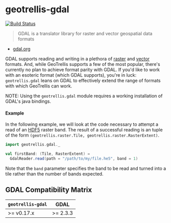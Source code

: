 # geotrellis-gdal

[![Build Status](https://travis-ci.org/geotrellis/geotrellis-gdal.svg?branch=master)](https://travis-ci.org/geotrellis/geotrellis-gdal)

> GDAL is a translator library for raster and vector geospatial data
> formats
- [gdal.org](http://gdal.org/)

GDAL supports reading and writing in a plethora of
[raster](http://gdal.org/formats_list.html) and
[vector](http://gdal.org/ogr_formats.html) formats. And, while GeoTrellis
supports a few of the most popular, there's currently no plan to achieve
format parity with GDAL. If you'd like to work with an esoteric format
(which GDAL supports), you're in luck: `geotrellis.gdal` leans on
GDAL to effectively extend the range of formats with which GeoTrellis can work.  

NOTE: Using the `geotrellis.gdal` module requires a working installation of
GDAL's java bindings.

#### Example

In the following example, we will look at the code necessary to attempt
a read of an [HDF5](http://gdal.org/frmt_hdf5.html) raster band. The
result of a successful reading is an tuple of the form
`(geotrellis.raster.Tile, geotrellis.raster.RasterExtent)`.

```scala
import geotrellis.gdal._

val firstBand: (Tile, RasterExtent) =
  GdalReader.read(path = "/path/to/my/file.he5", band = 1)
```

Note that the `band` parameter specifies the band to be read and turned
into a tile rather than the number of bands expected.

## GDAL Compatibility Matrix

| `geotrellis-gdal` | GDAL     |
| ----------------- | -------- |
| >= v0.17.x        | >= 2.3.3 |
